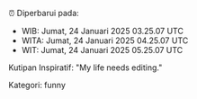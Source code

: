 ⏰ Diperbarui pada:
- WIB: Jumat, 24 Januari 2025 03.25.07 UTC
- WITA: Jumat, 24 Januari 2025 04.25.07 UTC
- WIT: Jumat, 24 Januari 2025 05.25.07 UTC

Kutipan Inspiratif:
"My life needs editing."


Kategori: funny

